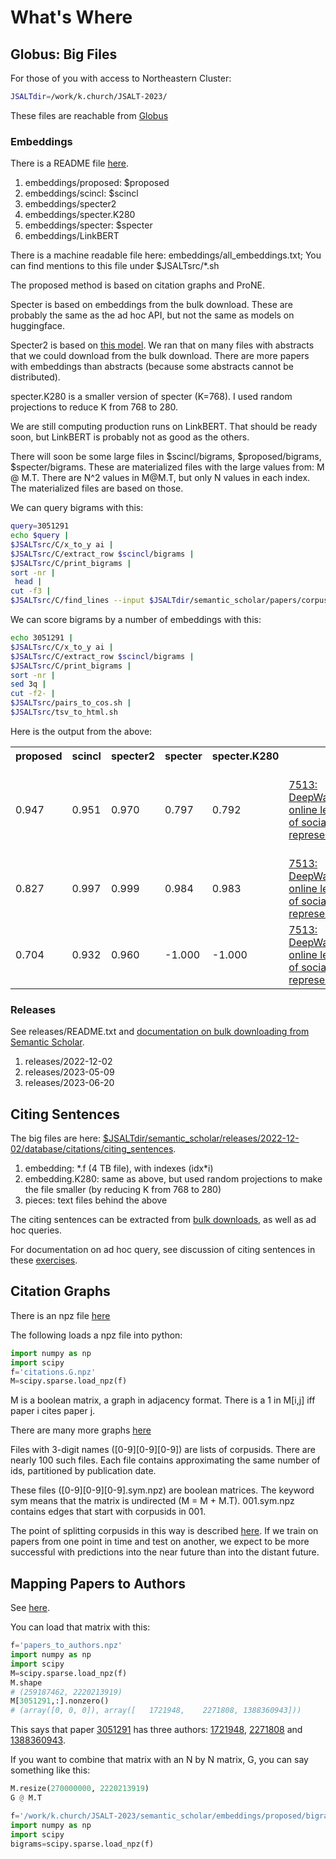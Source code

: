 # What's Where

<h2>Globus: Big Files</h2>

For those of you with access to Northeastern Cluster:

```sh
JSALTdir=/work/k.church/JSALT-2023/
```

These files are reachable from <a href="https://app.globus.org/file-manager?origin_id=1ef9019c-eac0-11ed-9ba9-c9bb788c490e&origin_path=%2F~%2F">Globus</a>



<h3>Embeddings</h3>

There is a README file <a href="https://app.globus.org/file-manager?origin_id=1ef9019c-eac0-11ed-9ba9-c9bb788c490e&origin_path=%2F~%2Fsemantic_scholar%2Fembeddings%2F">here</a>.

<ol>
<li>embeddings/proposed: $proposed</li>
<li>embeddings/scincl: $scincl</li>
<li>embeddings/specter2</li>
<li>embeddings/specter.K280</li>
<li>embeddings/specter: $specter</li>
<li>embeddings/LinkBERT</li>
</ol>

There is a machine readable file here: embeddings/all_embeddings.txt;
You can find mentions to this file under $JSALTsrc/*.sh
<p>
The proposed method is based on citation graphs and ProNE.
<p>
Specter is based on embeddings from the bulk download.  These are probably the same as
the ad hoc API, but not the same as models on huggingface.
<p>
Specter2 is based on <a href="https://huggingface.co/allenai/specter2">this model</a>.
We ran that on many files with abstracts that we could download from the bulk download.
There are more papers with embeddings than abstracts (because some abstracts cannot be distributed).
<p>
specter.K280 is a smaller version of specter (K=768).  I used random projections to reduce K from 768 to 280.
<p>
We are still computing production runs on LinkBERT.  That should be ready soon, but LinkBERT is probably not as good as the others.
<p>
There will soon be some large files in $scincl/bigrams, $proposed/bigrams, $specter/bigrams.
These are materialized files with the large values from: M @ M.T.  There are N^2 values in M@M.T,
but only N values in each index.  The materialized files are based on those.
<p>
We can query bigrams with this:

```sh
query=3051291
echo $query |
$JSALTsrc/C/x_to_y ai | 
$JSALTsrc/C/extract_row $scincl/bigrams |
$JSALTsrc/C/print_bigrams | 
sort -nr |
 head | 
cut -f3 | 
$JSALTsrc/C/find_lines --input $JSALTdir/semantic_scholar/papers/corpusId_to_href
```
We can score bigrams by a number of embeddings with this:

```sh
echo 3051291 | 
$JSALTsrc/C/x_to_y ai | 
$JSALTsrc/C/extract_row $scincl/bigrams | 
$JSALTsrc/C/print_bigrams | 
sort -nr |
sed 3q |
cut -f2- |
$JSALTsrc/pairs_to_cos.sh |
$JSALTsrc/tsv_to_html.sh
 ```

Here is the output from the above:

<html><table><tr>
<th>proposed</th>
<th>scincl</th>
<th>specter2</th>
<th>specter</th>
<th>specter.K280</th>
</tr>
<tr>
<td>0.947</td>
<td>0.951</td>
<td>0.970</td>
<td>0.797</td>
<td>0.792</td>
<td><a href="https://www.semanticscholar.org/paper/fff114cbba4f3ba900f33da574283e3de7f26c83">7513: DeepWalk: online learning of social representations</a></td>
<td><a href="https://www.semanticscholar.org/paper/e294339b402ce055d5a5198becc35b2dbbd20a9a">5: SimWalk: Learning network latent representations with social relation similarity</a></td>
</tr>
<tr>
<td>0.827</td>
<td>0.997</td>
<td>0.999</td>
<td>0.984</td>
<td>0.983</td>
<td><a href="https://www.semanticscholar.org/paper/fff114cbba4f3ba900f33da574283e3de7f26c83">7513: DeepWalk: online learning of social representations</a></td>
<td><a href="https://www.semanticscholar.org/paper/93b050f5bf0567a675979cd564cbe66ff9c3a78f">0: Learning of Social Representations</a></td>
</tr>
<tr>
<td>0.704</td>
<td>0.932</td>
<td>0.960</td>
<td>-1.000</td>
<td>-1.000</td>
<td><a href="https://www.semanticscholar.org/paper/fff114cbba4f3ba900f33da574283e3de7f26c83">7513: DeepWalk: online learning of social representations</a></td>
<td><a href="https://www.semanticscholar.org/paper/0abbe9e3eee8649e2588f8db6ad500c6d60f8990">1: Learning representations on graphs</a></td>
</tr>
</table></html>
 
<h3>Releases</h3>

See releases/README.txt and <a href="https://github.com/kwchurch/JSALT_Better_Together/blob/main/doc/bulk_download/semantic_scholar_bulk_download.md">documentation on bulk downloading from Semantic Scholar</a>.

<ol>
<li>releases/2022-12-02</li>
<li>releases/2023-05-09</li>
<li>releases/2023-06-20</li>
</ol>

<h2>Citing Sentences</h2>

The big files are here: <a href="https://app.globus.org/file-manager?origin_id=1ef9019c-eac0-11ed-9ba9-c9bb788c490e&origin_path=%2F~%2Fsemantic_scholar%2Freleases%2F2022-12-02%2Fdatabase%2Fcitations%2Fciting_sentences%2F">$JSALTdir/semantic_scholar/releases/2022-12-02/database/citations/citing_sentences</a>.
<p>
<ol>
<li>embedding: *.f (4 TB file), with indexes (idx*i)</li>
<li>embedding.K280: same as above, but used random projections to make the file smaller (by reducing K from 768 to 280) </li>
<li>pieces: text files behind the above</li>
</ol>

The citing sentences can be extracted from <a href="https://app.globus.org/file-manager?origin_id=1ef9019c-eac0-11ed-9ba9-c9bb788c490e&origin_path=%2F~%2Fsemantic_scholar%2Freleases%2F2023-06-20%2Fdatabase%2Fcitations%2F">bulk downloads</a>, as well as ad hoc queries.
<p>
For documentation on ad hoc query, see discussion of citing sentences in these <a href="https://github.com/kwchurch/JSALT_Better_Together/tree/main/doc/exercises">exercises</a>.

<h2>Citation Graphs</h2>

There is an npz file <a href="https://app.globus.org/file-manager?origin_id=1ef9019c-eac0-11ed-9ba9-c9bb788c490e&origin_path=%2F~%2Fsemantic_scholar%2Freleases%2F2022-12-02%2Fdatabase%2Fcitations%2Fgraphs%2F">here</a>
<p>
The following loads a npz file into python:

```python
import numpy as np
import scipy
f='citations.G.npz'
M=scipy.sparse.load_npz(f)
```

M is a boolean matrix, a graph in adjacency format.  There is a 1 in M[i,j] iff paper i cites paper j.
<p>
There are many more graphs <a href="https://app.globus.org/file-manager?origin_id=1ef9019c-eac0-11ed-9ba9-c9bb788c490e&origin_path=%2F~%2Fsemantic_scholar%2Fj.ortega%2Fcumgraphs.V2%2F">here</a>
<p>
Files with 3-digit names ([0-9][0-9][0-9]) are lists of corpusids.
There are nearly 100 such files.  Each file contains approximating the
same number of ids, partitioned by publication date.
<p>
These files ([0-9][0-9][0-9].sym.npz) are boolean matrices.  The keyword sym means
that the matrix is undirected (M = M + M.T).  001.sym.npz contains edges that start with corpusids in 001.
<p>
The point of splitting corpusids in this way is described <a
href="https://github.com/kwchurch/JSALT_Better_Together/blob/main/suggestions/eval/cite.md">here</a>.
If we train on papers from one point in time and test on another,
we expect to be more successful with predictions into the near future than into the distant future.

<h2>Mapping Papers to Authors</h2>

See <a href="https://app.globus.org/file-manager?origin_id=1ef9019c-eac0-11ed-9ba9-c9bb788c490e&origin_path=%2F~%2Fsemantic_scholar%2Freleases%2F2023-06-20%2Fdatabase%2Fpapers%2Fauthors%2F">here</a>.
<p>

You can load that matrix with this:

```python
f='papers_to_authors.npz'
import numpy as np
import scipy
M=scipy.sparse.load_npz(f)
M.shape
# (259187462, 2220213919)
M[3051291,:].nonzero()
# (array([0, 0, 0]), array([   1721948,    2271808, 1388360943]))
```

This says that paper <a href="https://www.semanticscholar.org/paper/DeepWalk%3A-online-learning-of-social-representations-Perozzi-Al-Rfou/fff114cbba4f3ba900f33da574283e3de7f26c83">3051291</a> has three authors:
<a href="https://www.semanticscholar.org/author/Bryan-Perozzi/1721948">1721948</a>,
<a href="https://www.semanticscholar.org/author/Bryan-Perozzi/2271808">2271808</a>
and
<a href="https://www.semanticscholar.org/author/Bryan-Perozzi/1388360943">1388360943</a>.

If you want to combine that matrix with an N by N matrix, G, you can say something like this:

```python
M.resize(270000000, 2220213919)
G @ M.T
```


```python
f='/work/k.church/JSALT-2023/semantic_scholar/embeddings/proposed/bigrams.npz'
import numpy as np
import scipy
bigrams=scipy.sparse.load_npz(f)
```
